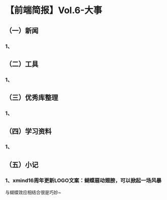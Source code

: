 
# 【前端简报】Vol.6-大事

## （一）新闻

### 1、

## （二）工具

### 1、

## （三）优秀库整理

### 1、

## （四）学习资料

### 1、


## （五）小记

### 1、xmind16周年更新LOGO文案：蝴蝶扇动翅膀，可以掀起一场风暴

与蝴蝶效应相结合很是巧妙~

